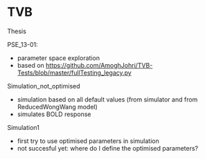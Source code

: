 # TVB
Thesis

PSE_13-01:
- parameter space exploration
- based on https://github.com/AmoghJohri/TVB-Tests/blob/master/fullTesting_legacy.py 

Simulation_not_optimised
- simulation based on all default values (from simulator and from ReducedWongWang model)
- simulates BOLD response 

Simulation1
- first try to use optimised parameters in simulation
- not succesful yet: where do I define the optimised parameters? 
